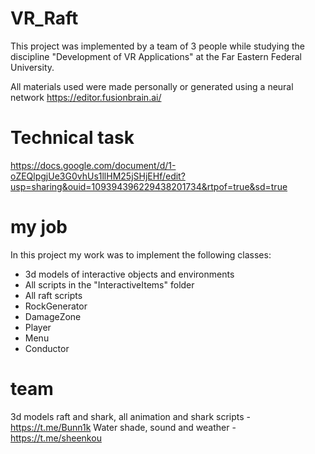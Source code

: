 # VR_Raft

This project was implemented by a team of 3 people while studying the discipline "Development of VR Applications" at the Far Eastern Federal University.

All materials used were made personally or generated using a neural network https://editor.fusionbrain.ai/

# Technical task

https://docs.google.com/document/d/1-oZEQlpgjUe3G0vhUs1llHM25jSHjEHf/edit?usp=sharing&ouid=109394396229438201734&rtpof=true&sd=true

# my job

In this project my work was to implement the following classes: 
* 3d models of interactive objects and environments
* All scripts in the "InteractiveItems" folder
* All raft scripts
* RockGenerator
* DamageZone
* Player
* Menu
* Conductor

# team

3d models raft and shark, all animation and shark scripts  - https://t.me/Bunn1k
Water shade, sound and weather - https://t.me/sheenkou
